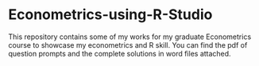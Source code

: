 # Econometrics-using-R-Studio
This repository contains some of my works for my graduate Econometrics course to showcase my econometrics and R skill. You can find the pdf of question prompts and the complete solutions in word files attached.
